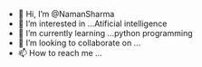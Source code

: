 - 👋 Hi, I’m @NamanSharma
- 👀 I’m interested in ...Atificial intelligence
- 🌱 I’m currently learning ...python programming
- 💞️ I’m looking to collaborate on ...
- 📫 How to reach me ...
<!---
NamanSharma3/NamanSharma3 is a ✨ special ✨ repository because its `README.md` (this file) appears on your GitHub profile.
You can click the Preview link to take a look at your changes.
--->
